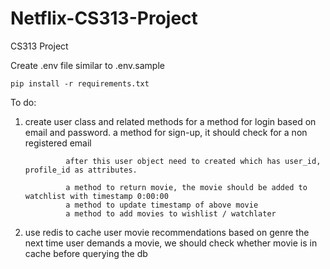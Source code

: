 # Netflix-CS313-Project
CS313 Project  

Create .env file similar to .env.sample

```
pip install -r requirements.txt
```

To do:
1. create user class and related methods for 
                a method for login based on email and password.
                a method for sign-up, it should check for a non registered email

                after this user object need to created which has user_id, profile_id as attributes.

                a method to return movie, the movie should be added to watchlist with timestamp 0:00:00
                a method to update timestamp of above movie
                a method to add movies to wishlist / watchlater
2. use redis to cache user movie recommendations based on genre
                the next time user demands a movie, we should check whether movie is in cache before querying the db
